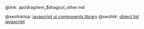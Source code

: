 @link: api/dragitem_$dragout_other.md

@seolinktop: [javascript ui components library](https://webix.com)
@seolink: [object list javascript](https://webix.com/widget/list/)